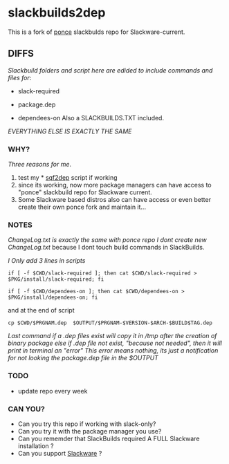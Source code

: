 # slackbuilds2dep

This is a fork of [ponce](https://github.com/Ponce/slackbuilds) slackbulds repo for Slackware-current.


## DIFFS

*Slackbuild folders and script here are edided to include commands and files for*:
* slack-required
- package.dep
+ dependees-on
Also a SLACKBUILDS.TXT included.

*EVERYTHING ELSE IS EXACTLY THE SAME*

### WHY?

*Three reasons for me*.
1. test my * [sqf2dep](https://github.com/rizitis/sqf2dep) script if working
2. since its working, now more package managers can have access to "ponce" slackbuild repo for Slackware current.
3. Some Slackware based distros also can have access or even better create their own ponce fork and maintain it...

### NOTES
*ChangeLog.txt is exactly the same with ponce repo*
*I dont create new ChangeLog.txt* because I dont touch build commands in SlackBuilds.

*I Only add 3 lines in scripts*

`if [ -f $CWD/slack-required ]; then cat $CWD/slack-required > $PKG/install/slack-required; fi`

`if [ -f $CWD/dependees-on ]; then cat $CWD/dependees-on > $PKG/install/dependees-on; fi`

and at the end of script

`cp $CWD/$PRGNAM.dep  $OUTPUT/$PRGNAM-$VERSION-$ARCH-$BUILD$TAG.dep`

*Last command if a .dep files exist will copy it in /tmp after the creation of binary package*
*else if .dep file not exist, "because not needed", then it will print in terminal an "error"*
*This error means nothing, its just a notification for not looking the package.dep file in the $OUTPUT*


### TODO
- update repo every week

### CAN YOU?
+ Can you try this repo if working with slack-only?
+ Can you try it with the package manager you use?
+ Can you rememder that SlackBuilds required A FULL Slackware installation ?
+ Can you support [Slackware](https://www.patreon.com/slackwarelinux/posts) ?

